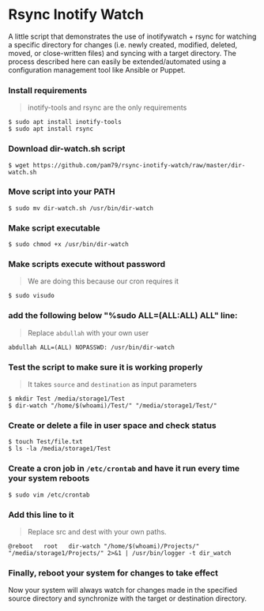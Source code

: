 # Rsync Inotify Watch

A little script that demonstrates the use of inotifywatch + rsync for watching a specific directory for changes (i.e. newly created, modified, deleted, moved, or close-written files) and syncing with a target directory. The process described here can easily be extended/automated using a configuration management tool like Ansible or Puppet.

### Install requirements

>inotify-tools and rsync are the only requirements

```shell
$ sudo apt install inotify-tools
$ sudo apt install rsync
```

### Download dir-watch.sh script

```shell
$ wget https://github.com/pam79/rsync-inotify-watch/raw/master/dir-watch.sh
```

### Move script into your PATH

```shell
$ sudo mv dir-watch.sh /usr/bin/dir-watch
```

### Make script executable

```shell
$ sudo chmod +x /usr/bin/dir-watch
```

### Make scripts execute without password

>We are doing this because our cron requires it

```shell
$ sudo visudo
```

### add the following below "%sudo ALL=(ALL:ALL) ALL" line:

>Replace `abdullah` with your own user

    abdullah ALL=(ALL) NOPASSWD: /usr/bin/dir-watch

### Test the script to make sure it is working properly

>It takes `source` and `destination` as input parameters

```shell
$ mkdir Test /media/storage1/Test
$ dir-watch "/home/$(whoami)/Test/" "/media/storage1/Test/"
```

### Create or delete a file in user space and check status

```shell
$ touch Test/file.txt
$ ls -la /media/storage1/Test
```

### Create a cron job in `/etc/crontab` and have it run every time your system reboots

```shell
$ sudo vim /etc/crontab
```

### Add this line to it

>Replace src and dest with your own paths.

    @reboot   root   dir-watch "/home/$(whoami)/Projects/" "/media/storage1/Projects/" 2>&1 | /usr/bin/logger -t dir_watch

### Finally,  reboot your system for changes to take effect

Now your system will always watch for changes made in the specified source directory and synchronize with the target or destination directory.
